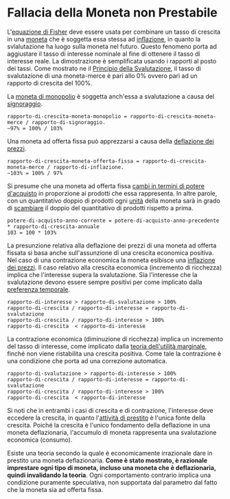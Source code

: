 # Fallacia della Moneta non Prestabile



L'[equazione di Fisher]() deve essere usata per combinare un tasso di crescita in una [moneta]() che è soggetta essa stessa ad [inflazione](), in quanto la svlalutazione ha luogo sulla moneta nel futuro. Questo fenomeno porta ad aggiustare il tasso di interesse nominale al fine di ottenere il tasso di interesse reale. La dimostrazione è semplificata usando i rapporti al posto dei tassi. Come mostrato ne il [Principio della Svalutazione](), il tasso di svalutazione di una moneta-merce è pari allo 0% ovvero pari ad un rapporto di crescita del 100%.

La [moneta di monopolio]() è soggetta anch'essa a svalutazione a causa del [signoraggio]().

```
rapporto-di-crescita-moneta-monopolio = rapporto-di-crescita-moneta-merce / rapporto-di-signoraggio.
~97% = 100% / 103%
```

Una moneta ad offerta fissa può apprezzarsi a causa della [deflazione dei prezzi]().

```rapporto-di-crescita-moneta-monopolio = rapporto-di-crescita-moneta-merce / rapporto-di-signoraggio.
rapporto-di-crescita-moneta-offerta-fissa = rapporto-di-crescita-moneta-merce / rapporto-di-inflazione.
~103% = 100% / 97%
```

Si presume che una moneta ad offerta fissa [cambi in termini di potere d'acquisto]() in proporzione ai prodotti che essa rappresenta. In altre parole, con un quantitativo doppio di prodotti ogni [unità]() della moneta sarà in grado di [scambiare]() il doppio del quantitativo di prodotti rispetto a prima.

```
potere-di-acquisto-anno-corrente = potere-di-acquisto-anno-precedente * rapporto-di-crescita-annuale
103 = 100 * 103%
```

La presunzione relativa alla deflazione dei prezzi di una moneta ad offerta fissata si basa anche sull'assunzione di una crescita economica positiva. Nel caso di una contrazione economica la moneta esibisce una [inflazione dei prezzi](). Il caso relativo alla crescita economica (incremento di ricchezza) implica che l'interesse supera la svalutazione. Sia l'interesse che la svalutazione devono essere sempre positivi per come implicato dalla [preferenza temporale]().

```
rapporto-di-interesse > rapporto-di-svalutazione > 100%
rapporto-di-crescita / rapporto-di-interesse = rapporto-di-svalutazione
rapporto-di-crescita / rapporto-di-interesse > 100%
rapporto-di-crescita  < rapporto-di-interesse
```

La contrazione economica (diminuzione di ricchezza) implica un incremento del tasso di interesse, come implicato dalla [teoria dell'utilità marginale](), finché non viene ristabilita una crescita positiva. Come tale la contrazione è una condizione che porta ad una correzione automatica.

```
rapporto-di-svalutazione > rapporto-di-interesse > 100%
rapporto-di-crescita / rapporto-di-interesse = rapporto-di-svalutazione
rapporto-di-crescita / rapporto-di-interesse > 100%
rapporto-di-crescita  < rapporto-di-interesse 
```

Si noti che in entrambi i casi di crescita e di contrazione, l'interesse deve eccedere la crescita, in quanto l'[attività di prestito]() è l'unica fonte della crescita. Poiché la crescita è l'unico fondamento della deflazione in una moneta deflazionaria, l'accumulo di moneta rappresenta una svalutazione economica (consumo).

 Esiste una teoria secondo la quale è economicamente irrazionale dare in prestito una moneta deflazionaria. **Come è stato mostrato, è razionale imprestare ogni tipo di moneta, incluso una moneta che è deflazionaria, quindi invalidando la teoria**. Ogni comportamento contrario implica una condizione puramente speculativa, non supportata dal parametro dal fatto che la moneta sia ad offerta fissa.

